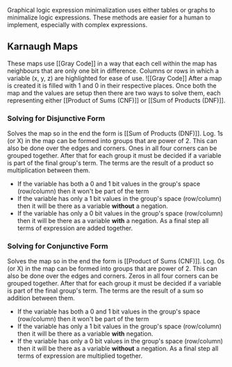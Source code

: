 Graphical logic expression minimalization uses either tables or graphs to minimalize logic expressions. These methods are easier for a human to implement, especially with complex expressions.
## Karnaugh Maps
These maps use [[Gray Code]] in a way that each cell within the map has neighbours that are only one bit in difference. Columns or rows in which a variable (x, y, z) are highlighted for ease of use.
![[Gray Code]]
After a map is created it is filled with 1 and 0 in their respective places. Once both the map and the values are setup then there are two ways to solve them, each representing either [[Product of Sums (CNF)]] or [[Sum of Products (DNF)]].
### Solving for Disjunctive Form
Solves the map so in the end the form is [[Sum of Products (DNF)]].
Log. 1s (or X) in the map can be formed into groups that are power of 2. This can also be done over the edges and corners.
	Ones in all four corners can be grouped together.
After that for each group it must be decided if a variable is part of the final group's term. The terms are the result of a product so multiplication between them.
- If the variable has both a 0 and 1 bit values in the group's space (row/column) then it won't be part of the term
- If the variable has only a 1 bit values in the group's space (row/column) then it will be there as a variable **without** a negation.
- If the variable has only a 0 bit values in the group's space (row/column) then it will be there as a variable **with** a negation.
As a final step all terms of expression are added together.
### Solving for Conjunctive Form
Solves the map so in the end the form is [[Product of Sums (CNF)]].
Log. 0s (or X) in the map can be formed into groups that are power of 2. This can also be done over the edges and corners.
	Zeros in all four corners can be grouped together.
After that for each group it must be decided if a variable is part of the final group's term. The terms are the result of a sum so addition between them.
- If the variable has both a 0 and 1 bit values in the group's space (row/column) then it won't be part of the term
- If the variable has only a 1 bit values in the group's space (row/column) then it will be there as a variable **with** negation.
- If the variable has only a 0 bit values in the group's space (row/column) then it will be there as a variable **without** a negation.
As a final step all terms of expression are multiplied together.

